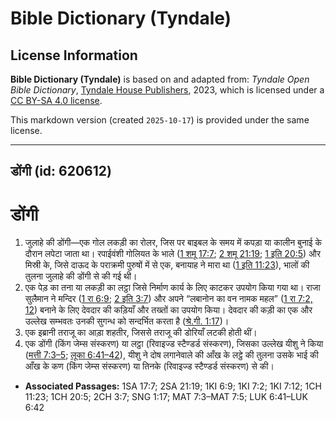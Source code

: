 # Bible Dictionary (Tyndale)

## License Information

**Bible Dictionary (Tyndale)** is based on and adapted from: _Tyndale Open Bible Dictionary_, [Tyndale House Publishers](https://tyndaleopenresources.com/), 2023, which is licensed under a [CC BY-SA 4.0 license](https://creativecommons.org/licenses/by-sa/4.0/legalcode.en).

This markdown version (created `2025-10-17`) is provided under the same license.



--------------------------------

## डोंगी (id: 620612)

डोंगी
=====

1. जुलाहे की डोंगी—एक गोल लकड़ी का रोलर, जिस पर बाइबल के समय में कपड़ा या कालीन बुनाई के दौरान लपेटा जाता था। रपाईवंशी गोलियत के भाले ([1 शमू 17:7](https://ref.ly/1Sam17:7); [2 शमू 21:19](https://ref.ly/2Sam21:19); [1 इति 20:5](https://ref.ly/1Chr20:5)) और मिस्री के, जिसे दाऊद के पराक्रमी पुरुषों में से एक, बनायाह ने मारा था ([1 इति 11:23](https://ref.ly/1Chr11:23)), भालों की तुलना जुलाहे की डोंगी से की गई थी।
2. एक पेड़ का तना या लकड़ी का लट्ठा जिसे निर्माण कार्य के लिए काटकर उपयोग किया गया था। राजा सुलैमान ने मन्दिर ([1 रा 6:9](https://ref.ly/1Kgs6:9); [2 इति 3:7](https://ref.ly/2Chr3:7)) और अपने “लबानोन का वन नामक महल” ([1 रा 7:2, 12](https://ref.ly/1Kgs7:2,1Kgs7:12)) बनाने के लिए देवदार की कड़ियाँ और तख्तों का उपयोग किया। देवदार की कड़ी का एक और उल्लेख सम्भवतः उनकी सुगन्ध को सन्दर्भित करता है ([श्रे.गी. 1:17](https://ref.ly/Song1:17))।
3. एक इब्रानी तराजू का आड़ा शहतीर, जिससे तराजू की डोरियाँ लटकी होती थीं।
4. एक डोंगी (किंग जेम्स संस्करण) या लट्ठा (रिवाइज्ड स्टैण्डर्ड संस्करण), जिसका उल्लेख यीशु ने किया ([मत्ती 7:3–5](https://ref.ly/Matt7:3-Matt7:5); [लूका 6:41–42](https://ref.ly/Luke6:41-Luke6:42)), यीशु ने दोष लगानेवाले की आँख के लट्ठे की तुलना उसके भाई की आँख के कण (किंग जेम्स संस्करण) या तिनके (रिवाइज्ड स्टैण्डर्ड संस्करण) से की।

* **Associated Passages:** 1SA 17:7; 2SA 21:19; 1KI 6:9; 1KI 7:2; 1KI 7:12; 1CH 11:23; 1CH 20:5; 2CH 3:7; SNG 1:17; MAT 7:3–MAT 7:5; LUK 6:41–LUK 6:42

